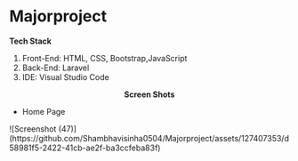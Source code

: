 # Majorproject

<p><b>Tech Stack</b>
  <ol>
<li>Front-End: HTML, CSS, Bootstrap,JavaScript</li>
<li>Back-End: Laravel</li>
<li>IDE: Visual Studio Code</li>
  </ol>
</p>

<span><strong><center>Screen Shots</center></strong></span>

<ul>
  <li>Home Page</li></ul>
 ![Screenshot (47)](https://github.com/Shambhavisinha0504/Majorproject/assets/127407353/d58981f5-2422-41cb-ae2f-ba3ccfeba83f)

